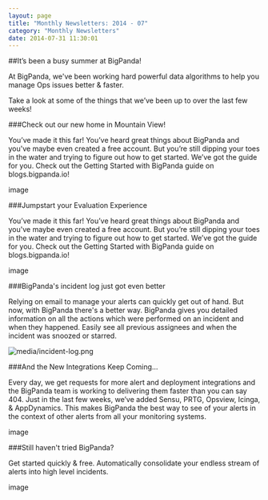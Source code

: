 ```yaml
---
layout: page
title: "Monthly Newsletters: 2014 - 07"
category: "Monthly Newsletters"
date: 2014-07-31 11:30:01
---
```


##It’s been a busy summer at BigPanda!

At BigPanda, we've been working hard powerful data algorithms to help you manage Ops issues better & faster.

Take a look at some of the things that we’ve been up to over the last few weeks!

###Check out our new home in Mountain View!

You’ve made it this far! You’ve heard great things about BigPanda and you've maybe even created a free account. But you’re still dipping your toes in the water and trying to figure out how to get started. We’ve got the guide for you. Check out the Getting Started with BigPanda guide on blogs.bigpanda.io!

image 

###Jumpstart your Evaluation Experience

You’ve made it this far! You’ve heard great things about BigPanda and you've maybe even created a free account. But you’re still dipping your toes in the water and trying to figure out how to get started. We’ve got the guide for you. Check out the Getting Started with BigPanda guide on blogs.bigpanda.io!

image 

###BigPanda's incident log just got even better

Relying on email to manage your alerts can quickly get out of hand. But now, with BigPanda there's a better way. BigPanda gives you detailed information on all the actions which were performed on an incident and when they happened. Easily see all previous assignees and when the incident was snoozed or starred.

![media/incident-log.png](/media/incident-log.png)
 

###And the New Integrations Keep Coming…

Every day, we get requests for more alert and deployment integrations and the BigPanda team is working to delivering them faster than you can say 404. Just in the last few weeks, we’ve added Sensu, PRTG, Opsview, Icinga, & AppDynamics.  This makes BigPanda the best way to see of your alerts in the context of other alerts from all your monitoring systems.

 

image

###Still haven't tried BigPanda?

Get started quickly & free.
Automatically consolidate your endless stream of alerts into high level incidents. 

image